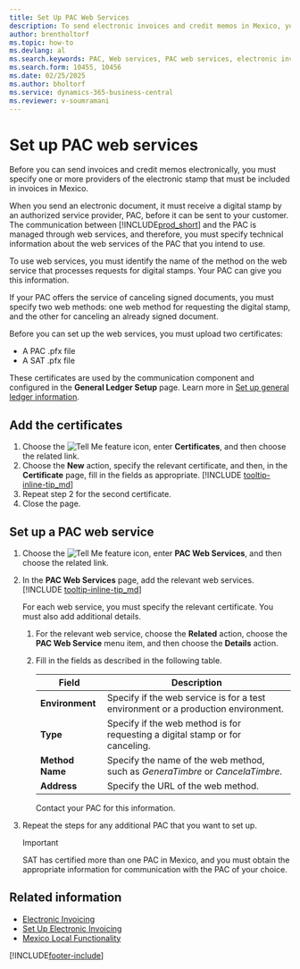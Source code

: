 ```yaml
---
title: Set Up PAC Web Services
description: To send electronic invoices and credit memos in Mexico, you need to specify at least one provider for the required electronic stamp.
author: brentholtorf
ms.topic: how-to
ms.devlang: al
ms.search.keywords: PAC, Web services, PAC web services, electronic invoicing, electronic stamp
ms.search.form: 10455, 10456
ms.date: 02/25/2025
ms.author: bholtorf
ms.service: dynamics-365-business-central
ms.reviewer: v-soumramani
---
```


# Set up PAC web services

Before you can send invoices and credit memos electronically, you must specify one or more providers of the electronic stamp that must be included in invoices in Mexico.  

When you send an electronic document, it must receive a digital stamp by an authorized service provider, PAC, before it can be sent to your customer. The communication between [!INCLUDE[prod_short](../../includes/prod_short.md)] and the PAC is managed through web services, and therefore, you must specify technical information about the web services of the PAC that you intend to use.  

To use web services, you must identify the name of the method on the web service that processes requests for digital stamps. Your PAC can give you this information.  

If your PAC offers the service of canceling signed documents, you must specify two web methods: one web method for requesting the digital stamp, and the other for canceling an already signed document.  

Before you can set up the web services, you must upload two certificates:

* A PAC .pfx file
* A SAT .pfx file

These certificates are used by the communication component and configured in the **General Ledger Setup** page. Learn more in [Set up general ledger information](how-to-set-up-electronic-invoicing.md#set-up-general-ledger-information).  

## Add the certificates

1. Choose the ![Tell Me feature](../../media/ui-search/search_small.png "Tell me what you want to do") icon, enter **Certificates**, and then choose the related link.  
1. Choose the **New** action, specify the relevant certificate, and then, in the **Certificate** page, fill in the fields as appropriate. [!INCLUDE [tooltip-inline-tip_md](../../includes/tooltip-inline-tip_md.md)]
1. Repeat step 2 for the second certificate.  
1. Close the page.  

## Set up a PAC web service  

1. Choose the ![Tell Me feature](../../media/ui-search/search_small.png "Tell me what you want to do") icon, enter **PAC Web Services**, and then choose the related link.  
1. In the **PAC Web Services** page, add the relevant web services. [!INCLUDE [tooltip-inline-tip_md](../../includes/tooltip-inline-tip_md.md)]

    For each web service, you must specify the relevant certificate. You must also add additional details.  

    1. For the relevant web service, choose the **Related** action, choose the **PAC Web Service** menu item, and then choose the **Details** action.  
    1. Fill in the fields as described in the following table.  

        |Field|Description|
        |------------------------------------|---------------------------------------|
        |**Environment**|Specify if the web service is for a test environment or a production environment.|
        |**Type**|Specify if the web method is for requesting a digital stamp or for canceling.|
        |**Method Name**|Specify the name of the web method, such as *GeneraTimbre* or *CancelaTimbre*.|
        |**Address**|Specify the URL of the web method.|

        Contact your PAC for this information.  

1. Repeat the steps for any additional PAC that you want to set up.  

    > [!IMPORTANT]  
    > SAT has certified more than one PAC in Mexico, and you must obtain the appropriate information for communication with the PAC of your choice.  

## Related information

- [Electronic Invoicing](electronic-invoicing.md)  
- [Set Up Electronic Invoicing](how-to-set-up-electronic-invoicing.md)  
- [Mexico Local Functionality](mexico-local-functionality.md)

[!INCLUDE[footer-include](../../includes/footer-banner.md)]
